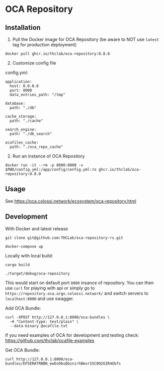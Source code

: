 # OCA Repository

## Installation

1. Pull the Docker image for OCA Repository (be aware to NOT use `latest` tag for production deployment)

```
docker pull ghcr.io/thclab/oca-repository:0.8.0
```
2. Customize config file

config.yml:

```
application:
  host: 0.0.0.0
  port: 8000
  data_entries_path: "/tmp"

database:
  path: "./db"

cache_storage:
  path: "./cache"

search_engine:
  path: "./db_search"

ocafiles_cache:
  path: "./oca_repo_cache"
```

2. Run an instance of OCA Repository

```
docker run -it --rm -p 8000:8000 -v $PWD/config.yml:/app/config/config.yml:ro ghcr.io/thclab/oca-repository:0.8.0
```

## Usage

See https://oca.colossi.network/ecosystem/oca-repository.html

## Development

With Docker and latest release

```
git clone git@github.com:THCLab/oca-repository-rs.git

docker-compose up
```

Locally with local build:

```
cargo build
```

```
./target/debug/oca-repository
```

This would start on default port `8000` insance of repository.
You can then use `curl` for playing with api or simply go to `https://repository.oca.argo.colossi.network/`
and switch servers to `localhost:8000` and use swagger.

Add OCA Bundle:

```
curl -XPOST http://127.0.0.1:8000/oca-bundles \
  -H "Content-type: text/plain" \
  --data-binary @ocafile.txt
```

If you need examples of OCA for development and testing check: https://github.com/thclab/ocafile-examples

Get OCA Bundle:

```
curl http://127.0.0.1:8000/oca-bundles/EF5ERATRBBN_ewEo9buQbznirhBmvrSSC0O2GIR4Gbfs
```
